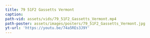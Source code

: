 ```yaml
---
title: 79 51F2 Gassetts Vermont
caption:
path-vid: assets/vids/79_51F2_Gassetts_Vermont.mp4
path-poster: assets/images/posters/79_51F2_Gassetts_Vermont.jpg
yt-url: 'https://youtu.be/74a5REs3J9Y'
---
```

